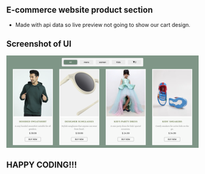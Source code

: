## E-commerce website product section 

- Made with api data so live preview not going to show our cart design.

## Screenshot of UI

<img src="./public/product-sec-ui.png">

## HAPPY CODING!!!